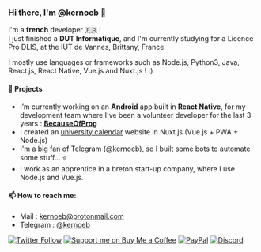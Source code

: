 ### Hi there, I'm @kernoeb 👋

I'm a **french** developer :fr: !  
I just finished a **DUT Informatique**, and I'm currently studying for a Licence Pro DLIS, at the IUT de Vannes, Brittany, France.

I mostly use languages or frameworks such as Node.js, Python3, Java, React.js, React Native, Vue.js and Nuxt.js ! :)

#### 🔭 Projects
- I’m currently working on an **Android** app built in **React Native**, for my development team where I've been a volunteer developer for the last 3 years : **[BecauseOfProg](https://github.com/BecauseOfProg)**
- I created an [university calendar](https://github.com/kernoeb/planningiut) website in Nuxt.js (Vue.js + PWA + Node.js)
- I'm a big fan of Telegram ([@kernoeb](https://t.me/kernoeb)), so I built some bots to automate some stuff... :star:
- I work as an apprentice in a breton start-up company, where I use Node.js and Vue.js.


#### 📫 How to reach me:
- Mail : kernoeb@protonmail.com  
- Telegram : [@kernoeb](https://t.me/kernoeb)

[![Twitter Follow](https://img.shields.io/twitter/follow/KOP_OF_TEA?color=%231DA1F2&label=Follow%20me&logo=Twitter&style=for-the-badge)](https://twitter.com/KOP_OF_TEA) 
[![Support me on Buy Me a Coffee](https://img.shields.io/badge/Support%20me-☕-orange.svg?style=for-the-badge&label=Buy%20me%20a%20coffee)](https://www.buymeacoffee.com/kernoeb)
[![PayPal](https://img.shields.io/badge/Donate-💵-yellow.svg?style=for-the-badge&label=PayPal)](https://www.paypal.com/kernoeb)
[![Discord](https://img.shields.io/discord/272454426038370304?color=7289da&label=Discord&logo=discord&style=for-the-badge)](https://discord.becauseofprog.fr)
